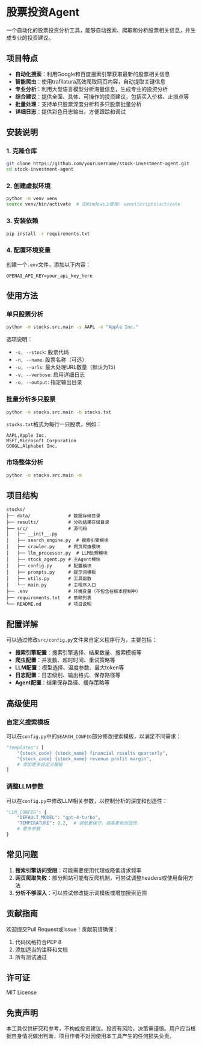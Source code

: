 # 股票投资Agent

一个自动化的股票投资分析工具，能够自动搜索、爬取和分析股票相关信息，并生成专业的投资建议。

## 项目特点

- **自动化搜索**：利用Google和百度搜索引擎获取最新的股票相关信息
- **智能爬虫**：使用trafilatura高效爬取网页内容，自动提取关键信息
- **专业分析**：利用大型语言模型分析海量信息，生成专业的投资分析
- **综合建议**：提供全面、具体、可操作的投资建议，包括买入价格、止损点等
- **批量处理**：支持单只股票深度分析和多只股票批量分析
- **详细日志**：提供彩色日志输出，方便跟踪和调试

## 安装说明

### 1. 克隆仓库

```bash
git clone https://github.com/yourusername/stock-investment-agent.git
cd stock-investment-agent
```

### 2. 创建虚拟环境

```bash
python -m venv venv
source venv/bin/activate  # 在Windows上使用: venv\Scripts\activate
```

### 3. 安装依赖

```bash
pip install -r requirements.txt
```

### 4. 配置环境变量

创建一个`.env`文件，添加以下内容：

```
OPENAI_API_KEY=your_api_key_here
```

## 使用方法

### 单只股票分析

```bash
python -m stocks.src.main -s AAPL -n "Apple Inc."
```

选项说明：
- `-s, --stock`: 股票代码
- `-n, --name`: 股票名称（可选）
- `-u, --urls`: 最大处理URL数量（默认为15）
- `-v, --verbose`: 启用详细日志
- `-o, --output`: 指定输出目录

### 批量分析多只股票

```bash
python -m stocks.src.main -b stocks.txt
```

`stocks.txt`格式为每行一只股票，例如：
```
AAPL,Apple Inc.
MSFT,Microsoft Corporation
GOOGL,Alphabet Inc.
```

### 市场整体分析

```bash
python -m stocks.src.main -m
```

## 项目结构

```
stocks/
├── data/              # 数据存储目录
├── results/           # 分析结果存储目录
├── src/               # 源代码
│   ├── __init__.py
│   ├── search_engine.py  # 搜索引擎模块
│   ├── crawler.py     # 网页爬虫模块
│   ├── llm_processor.py  # LLM处理模块
│   ├── stock_agent.py # 主Agent模块
│   ├── config.py      # 配置模块
│   ├── prompts.py     # 提示词模板
│   ├── utils.py       # 工具函数
│   └── main.py        # 主程序入口
├── .env               # 环境变量（不包含在版本控制中）
├── requirements.txt   # 依赖列表
└── README.md          # 项目说明
```

## 配置详解

可以通过修改`src/config.py`文件来自定义程序行为，主要包括：

- **搜索引擎配置**：搜索引擎选择、结果数量、搜索模板等
- **爬虫配置**：并发数、超时时间、重试策略等
- **LLM配置**：模型选择、温度参数、最大token等
- **日志配置**：日志级别、输出格式、保存路径等
- **Agent配置**：结果保存路径、缓存策略等

## 高级使用

### 自定义搜索模板

可以在`config.py`中的`SEARCH_CONFIG`部分修改搜索模板，以满足不同需求：

```python
"templates": [
    "{stock_code} {stock_name} financial results quarterly",
    "{stock_code} {stock_name} revenue profit margin",
    # 添加更多自定义模板
]
```

### 调整LLM参数

可以在`config.py`中修改LLM相关参数，以控制分析的深度和创造性：

```python
"LLM_CONFIG": {
    "DEFAULT_MODEL": "gpt-4-turbo",
    "TEMPERATURE": 0.2,  # 调低更保守，调高更有创造性
    # 更多参数
}
```

## 常见问题

1. **搜索引擎访问受限**：可能需要使用代理或降低请求频率
2. **网页爬取失败**：部分网站可能有反爬机制，可尝试调整headers或使用备用方法
3. **分析不够深入**：可以尝试修改提示词模板或增加搜索范围

## 贡献指南

欢迎提交Pull Request或Issue！贡献前请确保：

1. 代码风格符合PEP 8
2. 添加适当的注释和文档
3. 所有测试通过

## 许可证

MIT License

## 免责声明

本工具仅供研究和参考，不构成投资建议。投资有风险，决策需谨慎。用户应当根据自身情况做出判断，项目作者不对因使用本工具产生的任何损失负责。 